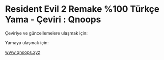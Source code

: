 # Resident Evil 2 Remake %100 Türkçe Yama - Çeviri : Qnoops

Çeviriye ve güncellemelere ulaşmak için:

Yamaya ulaşmak için:

www.qnoops.xyz
